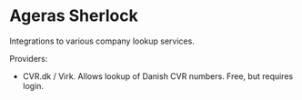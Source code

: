 # Ageras Sherlock
Integrations to various company lookup services.

Providers:
* CVR.dk / Virk. Allows lookup of Danish CVR numbers. Free, but requires login.
